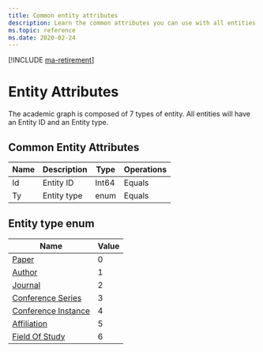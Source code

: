 ```yaml
---
title: Common entity attributes
description: Learn the common attributes you can use with all entities in the Project Academic Knowledge API.
ms.topic: reference
ms.date: 2020-02-24
---
```

[!INCLUDE [ma-retirement](../includes/ma-retirement.md)]

# Entity Attributes

The academic graph is composed of 7 types of entity. All entities will have an Entity ID and an Entity type.

## Common Entity Attributes

Name | Description | Type | Operations
--- | --- | --- | ---
Id | Entity ID | Int64 | Equals
Ty | Entity type | enum | Equals

## Entity type enum

Name | Value
--- | ---
[Paper](reference-paper-entity-attributes.md) | 0
[Author](reference-author-entity-attributes.md) | 1
[Journal](reference-journal-entity-attributes.md) | 2
[Conference Series](reference-conference-series-entity-attributes.md) | 3
[Conference Instance](reference-conference-instance-entity-attributes.md) | 4
[Affiliation](reference-affiliation-entity-attributes.md) | 5
[Field Of Study](reference-field-of-study-entity-attributes.md) | 6